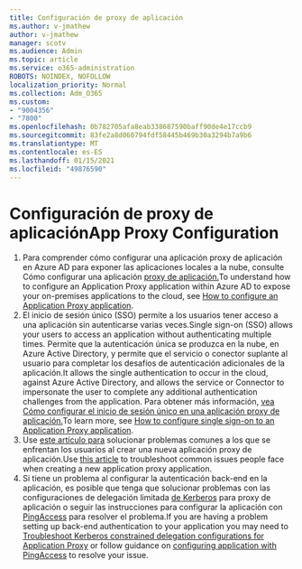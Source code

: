 ```yaml
---
title: Configuración de proxy de aplicación
ms.author: v-jmathew
author: v-jmathew
manager: scotv
ms.audience: Admin
ms.topic: article
ms.service: o365-administration
ROBOTS: NOINDEX, NOFOLLOW
localization_priority: Normal
ms.collection: Adm_O365
ms.custom:
- "9004356"
- "7800"
ms.openlocfilehash: 0b782705afa8eab338687590baff90de4e17ccb9
ms.sourcegitcommit: 83fe2a8d060794fdf58445b469b30a3294b7a9b6
ms.translationtype: MT
ms.contentlocale: es-ES
ms.lasthandoff: 01/15/2021
ms.locfileid: "49876590"
---
```

# <a name="app-proxy-configuration"></a><span data-ttu-id="f3322-102">Configuración de proxy de aplicación</span><span class="sxs-lookup"><span data-stu-id="f3322-102">App Proxy Configuration</span></span>

1. <span data-ttu-id="f3322-103">Para comprender cómo configurar una aplicación proxy de aplicación en Azure AD para exponer las aplicaciones locales a la nube, consulte Cómo configurar una aplicación [proxy de aplicación.](https://docs.microsoft.com/azure/active-directory/application-proxy-config-how-to)</span><span class="sxs-lookup"><span data-stu-id="f3322-103">To understand how to configure an Application Proxy application within Azure AD to expose your on-premises applications to the cloud, see [How to configure an Application Proxy application](https://docs.microsoft.com/azure/active-directory/application-proxy-config-how-to).</span></span>
2. <span data-ttu-id="f3322-104">El inicio de sesión único (SSO) permite a los usuarios tener acceso a una aplicación sin autenticarse varias veces.</span><span class="sxs-lookup"><span data-stu-id="f3322-104">Single sign-on (SSO) allows your users to access an application without authenticating multiple times.</span></span> <span data-ttu-id="f3322-105">Permite que la autenticación única se produzca en la nube, en Azure Active Directory, y permite que el servicio o conector suplante al usuario para completar los desafíos de autenticación adicionales de la aplicación.</span><span class="sxs-lookup"><span data-stu-id="f3322-105">It allows the single authentication to occur in the cloud, against Azure Active Directory, and allows the service or Connector to impersonate the user to complete any additional authentication challenges from the application.</span></span> <span data-ttu-id="f3322-106">Para obtener más información, [vea Cómo configurar el inicio de sesión único en una aplicación proxy de aplicación.](https://docs.microsoft.com/azure/active-directory/application-proxy-config-sso-how-to)</span><span class="sxs-lookup"><span data-stu-id="f3322-106">To learn more, see [How to configure single sign-on to an Application Proxy application](https://docs.microsoft.com/azure/active-directory/application-proxy-config-sso-how-to).</span></span>
3. <span data-ttu-id="f3322-107">Use [este artículo para](https://docs.microsoft.com/azure/active-directory/application-proxy-config-problem) solucionar problemas comunes a los que se enfrentan los usuarios al crear una nueva aplicación proxy de aplicación.</span><span class="sxs-lookup"><span data-stu-id="f3322-107">Use [this article](https://docs.microsoft.com/azure/active-directory/application-proxy-config-problem) to troubleshoot common issues people face when creating a new application proxy application.</span></span>
4. <span data-ttu-id="f3322-108">Si tiene un problema al configurar la autenticación back-end en la aplicación, es posible que tenga que solucionar problemas con las configuraciones de delegación limitada [de Kerberos](https://docs.microsoft.com/azure/active-directory/application-proxy-back-end-kerberos-constrained-delegation-how-to) para proxy de aplicación o seguir las instrucciones para configurar la aplicación con [PingAccess](https://docs.microsoft.com/azure/active-directory/application-proxy-back-end-ping-access-how-to) para resolver el problema.</span><span class="sxs-lookup"><span data-stu-id="f3322-108">If you are having a problem setting up back-end authentication to your application you may need to [Troubleshoot Kerberos constrained delegation configurations for Application Proxy](https://docs.microsoft.com/azure/active-directory/application-proxy-back-end-kerberos-constrained-delegation-how-to) or follow guidance on [configuring application with PingAccess](https://docs.microsoft.com/azure/active-directory/application-proxy-back-end-ping-access-how-to) to resolve your issue.</span></span>
